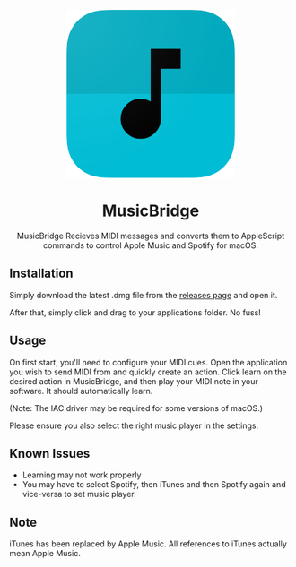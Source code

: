 <p align="center">
  <img width="300px" src="https://raw.githubusercontent.com/BlockArchitech/MusicBridge/master/RoundedIcon.png">
</p>

<h1 align="center">MusicBridge</h1>

<p align="center">MusicBridge Recieves MIDI messages and converts them to AppleScript commands to control Apple Music and Spotify for macOS.</p>




## Installation

Simply download the latest .dmg file from the [releases page](https://github.com/BlockArchitech/MusicBridge/releases) and open it.

After that, simply click and drag to your applications folder. No fuss!

## Usage

On first start, you'll need to configure your MIDI cues. Open the application you wish to send MIDI from and quickly create an action. Click learn on the desired action in MusicBridge, and then play your MIDI note in your software. It should automatically learn.

(Note: The IAC driver may be required for some versions of macOS.)

Please ensure you also select the right music player in the settings.

## Known Issues

- Learning may not work properly 
- You may have to select Spotify, then iTunes and then Spotify again and vice-versa to set music player.

## Note

iTunes has been replaced by Apple Music. All references to iTunes actually mean Apple Music.
